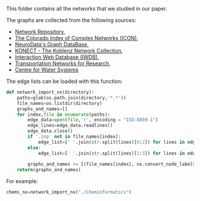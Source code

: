 This folder contains all the networks that we studied in our paper.

The graphs are collected from the following sources: 
* [Network Repository](http://networkrepository.com), 
* [The Colorado Index of Complex Networks (ICON)](http://networkrepository.com), 
* [NeuroData's Graph DataBase](http://openconnecto.me/graph-services/download/), 
* [KONECT - The Koblenz Network Collection](http://konect.uni-koblenz.de/), 
* [Interaction Web Database (IWDB)](https://www.nceas.ucsb.edu/interactionweb/resources.html), 
* [Transportation Networks for Research](https://github.com/bstabler/TransportationNetworks),
* [Centre for Water Systems](http://emps.exeter.ac.uk/engineering/research/cws/resources/benchmarks/)


The edge lists can be loaded with this function: 
```python
def network_import_nx(directory):
    paths=glob(os.path.join(directory,'*.*'))
    file_names=os.listdir(directory)
    graphs_and_names=[]
    for index,file in enumerate(paths):
        edge_data=open(file,'r', encoding = "ISO-8859-1")
        edge_lines=edge_data.readlines()
        edge_data.close()
        if '.inp' not in file_names[index]:
            edge_list=[' '.join(str.split(lines)[0:2]) for lines in edge_lines]
        else:
            edge_list=[' '.join(str.split(lines)[1:3]) for lines in edge_lines]
            
        graphs_and_names += [(file_names[index], nx.convert_node_labels_to_integers(nx.parse_edgelist(edge_list, comments='%')))]
    return(graphs_and_names)
```
   
For example:
```python
chems_nx=network_import_nx("./Cheminformatics")
```
